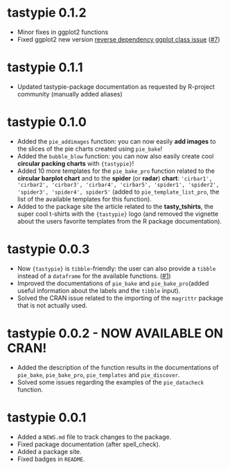 # tastypie 0.1.2
* Minor fixes in ggplot2 functions
* Fixed ggplot2 new version [reverse dependency ggplot class issue](https://github.com/tidyverse/ggplot2/issues/6498) ([#7](https://github.com/PaoloDalena/tastypie/issues/7))

# tastypie 0.1.1
* Updated tastypie-package documentation as requested by R-project community (manually added aliases)

# tastypie 0.1.0

* Added the `pie_addimages` function: you can now easily **add images** to the slices of the pie charts created using `pie_bake`!
* Added the `bubble_blow` function: you can now also easily create cool **circular packing charts** with `{tastypie}`!
* Added 10 more templates for the `pie_bake_pro` function related to the **circular barplot chart** and to the **spider** (or **radar**) **chart**: `'cirbar1', 'cirbar2', 'cirbar3', 'cirbar4', 'cirbar5', 'spider1', 'spider2', 'spider3', 'spider4', spider5'` (added to `pie_template_list_pro`, the list of the available templates for this function).
* Added to the package site the article related to the **tasty_tshirts**, the super cool t-shirts with the `{tastypie}` logo (and removed the vignette about the users favorite templates from the R package documentation).

# tastypie 0.0.3

* Now `{tastypie}` is `tibble`-friendly: the user can also provide a `tibble` instead of a `dataframe` for the available functions. ([#1](https://github.com/PaoloDalena/tastypie/issues/1))
* Improved the documentations of `pie_bake` and `pie_bake_pro`(added useful information about the labels and the `tibble` input).
* Solved the CRAN issue related to the importing of the `magrittr` package that is not actually used.

# tastypie 0.0.2 - NOW AVAILABLE ON CRAN!

* Added the description of the function results in the documentations of `pie_bake`, `pie_bake_pro`, `pie_templates` and `pie_discover`.
* Solved some issues regarding the examples of the `pie_datacheck` function.

# tastypie 0.0.1

* Added a `NEWS.md` file to track changes to the package.
* Fixed package documentation (after spell_check).
* Added a package site.
* Fixed badges in `README`.
